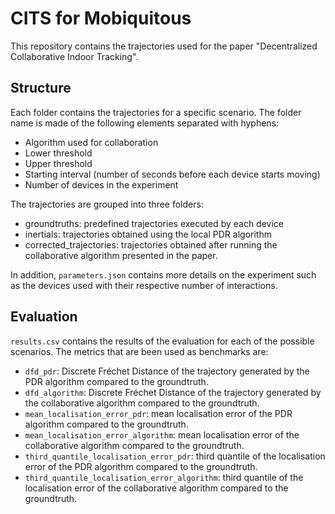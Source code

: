 # CITS for Mobiquitous

This repository contains the trajectories used for the paper "Decentralized Collaborative Indoor Tracking".

## Structure
Each folder contains the trajectories for a specific scenario. The folder name is made of the following elements separated with hyphens:
- Algorithm used for collaboration
- Lower threshold
- Upper threshold
- Starting interval (number of seconds before each device starts moving)
- Number of devices in the experiment

The trajectories are grouped into three folders:
- groundtruths: predefined trajectories executed by each device
- inertials: trajectories obtained using the local PDR algorithm
- corrected_trajectories: trajectories obtained after running the collaborative algorithm presented in the paper.

In addition, `parameters.json` contains more details on the experiment such as the devices used with their respective number of interactions.

## Evaluation

`results.csv` contains the results of the evaluation for each of the possible scenarios. The metrics that are been used as benchmarks are:
- `dfd_pdr`: Discrete Fréchet Distance of the trajectory generated by the PDR algorithm compared to the groundtruth.
- `dfd_algorithm`: Discrete Fréchet Distance of the trajectory generated by the collaborative algorithm compared to the groundtruth.
- `mean_localisation_error_pdr`: mean localisation error of the PDR algorithm compared to the groundtruth.
- `mean_localisation_error_algorithm`: mean localisation error of the collaborative algorithm compared to the groundtruth.
- `third_quantile_localisation_error_pdr`: third quantile of the localisation error of the PDR algorithm compared to the groundtruth.
- `third_quantile_localisation_error_algorithm`: third quantile of the localisation error of the collaborative algorithm compared to the groundtruth.

